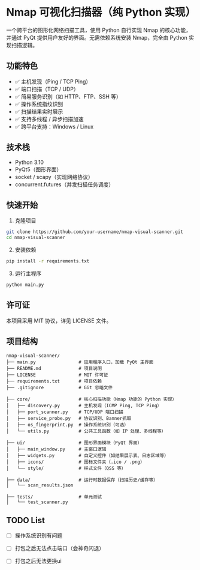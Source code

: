 # Nmap 可视化扫描器（纯 Python 实现）

一个跨平台的图形化网络扫描工具，使用 Python 自行实现 Nmap 的核心功能，并通过 PyQt 提供用户友好的界面。无需依赖系统安装 Nmap，完全由 Python 实现扫描逻辑。

## 功能特色

- ✅ 主机发现（Ping / TCP Ping）
- ✅ 端口扫描（TCP / UDP）
- ✅ 简易服务识别（如 HTTP、FTP、SSH 等）
- ✅ 操作系统指纹识别
- ✅ 扫描结果实时展示
- ✅ 支持多线程 / 异步扫描加速
- ✅ 跨平台支持：Windows / Linux

## 技术栈

- Python 3.10
- PyQt5（图形界面）
- socket / scapy（实现网络协议）
- concurrent.futures（并发扫描任务调度）

## 快速开始

1. 克隆项目

```bash
git clone https://github.com/your-username/nmap-visual-scanner.git
cd nmap-visual-scanner
```
2. 安装依赖
```bash
pip install -r requirements.txt
```
3. 运行主程序

```bash
python main.py
```

## 许可证
本项目采用 MIT 协议，详见 LICENSE 文件。


## 项目结构
```
nmap-visual-scanner/
├── main.py                # 应用程序入口，加载 PyQt 主界面
├── README.md              # 项目说明
├── LICENSE                # MIT 许可证
├── requirements.txt       # 项目依赖
├── .gitignore             # Git 忽略文件

├── core/                  # 核心扫描功能（Nmap 功能的 Python 实现）
│   ├── discovery.py       # 主机发现（ICMP Ping, TCP Ping）
│   ├── port_scanner.py    # TCP/UDP 端口扫描
│   ├── service_probe.py   # 协议识别、Banner抓取
│   ├── os_fingerprint.py  # 操作系统识别（可选）
│   └── utils.py           # 公共工具函数（如 IP 处理、多线程等）

├── ui/                    # 图形界面模块（PyQt 界面）
│   ├── main_window.py     # 主窗口逻辑
│   ├── widgets.py         # 自定义控件（如结果展示表、日志区域等）
│   ├── icons/             # 图标文件夹（.ico / .png）
│   └── style/             # 样式文件（QSS 等）

├── data/                  # 运行时数据保存（扫描历史/缓存等）
│   └── scan_results.json

├── tests/                 # 单元测试
│   └── test_scanner.py
```


## TODO List

- [ ] 操作系统识别有问题
- [ ] 打包之后无法点击端口（会神奇闪退）
- [ ] 打包之后无法更换ui

